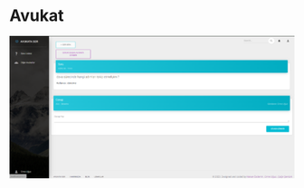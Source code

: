 # Avukat

 <img src="https://github.com/hakanozdmr/Avukat/blob/main/Project-ss/Avukat%20Detay%201.PNG" alt="alt text" >
